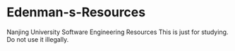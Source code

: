 # Edenman-s-Resources
Nanjing University Software Engineering Resources
This is just for studying. Do not use it illegally.
